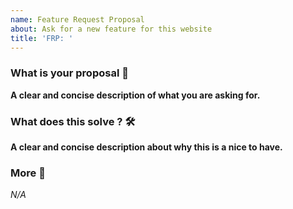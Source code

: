 ```yaml
---
name: Feature Request Proposal
about: Ask for a new feature for this website
title: 'FRP: ' 
---
```


### What is your proposal 🚀
**A clear and concise description of what you are asking for.**

### What does this solve ? 🛠
**A clear and concise description about why this is a nice to have.**

### More 🔎
*N/A*

